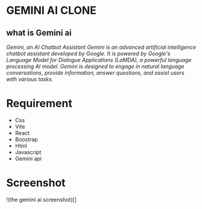 # GEMINI AI CLONE
## what is Gemini ai
_Gemini, an AI Chatbot Assistant Gemini is an advanced artificial intelligence chatbot assistant developed by Google. It is powered by Google's Language Model for Dialogue Applications (LaMDA), a powerful language processing AI model. Gemini is designed to engage in natural language conversations, provide information, answer questions, and assist users with various tasks._

# Requirement
- Css
- Vite
- React
- Boostrap
- Html
- Javascript
- Gemini api

# Screenshot
!(the gemini ai screenshot)[]

